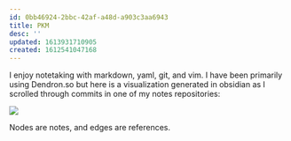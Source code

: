 ```yaml
---
id: 0bb46924-2bbc-42af-a48d-a903c3aa6943
title: PKM
desc: ''
updated: 1613931710905
created: 1612541047168
---
```


I enjoy notetaking with markdown, yaml, git, and vim. I have been primarily using Dendron.so but here is a visualization generated in obsidian as I scrolled through commits in one of my notes repositories:

![](/assets/images/git-scroll.gif)

Nodes are notes, and edges are references.

